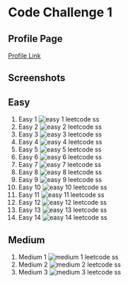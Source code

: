 # Code Challenge 1

## Profile Page

[Profile Link](https://leetcode.com/u/wh3XzvMahI/)

## Screenshots

## Easy

1. Easy 1
   ![easy 1 leetcode ss](easy-1.png)
2. Easy 2
   ![easy 2 leetcode ss](easy-2.png)
3. Easy 3
   ![easy 3 leetcode ss](easy-3.png)
4. Easy 4
   ![easy 4 leetcode ss](easy-4.png)
5. Easy 5
   ![easy 5 leetcode ss](easy-5.png)
6. Easy 6
   ![easy 6 leetcode ss](easy-6.png)
7. Easy 7
   ![easy 7 leetcode ss](easy-7.png)
8. Easy 8
   ![easy 8 leetcode ss](easy-8.png)
9. Easy 9
   ![easy 9 leetcode ss](easy-9.png)
10. Easy 10
    ![easy 10 leetcode ss](easy-10.png)
11. Easy 11
    ![easy 11 leetcode ss](easy-11.png)
12. Easy 12
    ![easy 12 leetcode ss](easy-12.png)
13. Easy 13
    ![easy 13 leetcode ss](easy-13.png)
14. Easy 14
    ![easy 14 leetcode ss](easy-2-1.png)

## Medium

1. Medium 1
   ![medium 1 leetcode ss](medium-1.png)
2. Medium 2
   ![medium 2 leetcode ss](medium-2.png)
3. Medium 3
   ![medium 3 leetcode ss](medium-3.png)
